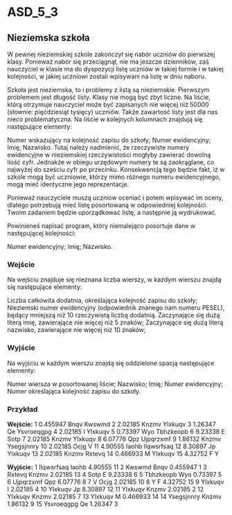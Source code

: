 # ASD_5_3
## Nieziemska szkoła
W pewnej nieziemskiej szkole zakończył się nabór uczniów do pierwszej klasy. Ponieważ nabór się przeciągnął, nie ma jeszcze dzienników, zaś nauczyciel w klasie ma do dyspozycji listę uczniów w takiej formie i w takiej kolejności, w jakiej uczniowi zostali wpisywani na listę w dniu naboru.

Szkoła jest nieziemska, to i problemy z listą są nieziemskie. Pierwszym problemem jest długość listy. Klasy nie mogą być zbyt liczne. Na liście, którą otrzymuje nauczyciel może być zapisanych nie więcej niż 50000 (słownie: pięćdziesiąt tysięcy) uczniów. Także zawartość listy jest dla nas nieco problematyczna. Na liście w kolejnych kolumnach znajdują się następujące elementy:

Numer wskazujący na kolejność zapisu do szkoły;
Numer ewidencyjny;
Imię;
Nazwisko.
Tutaj należy nadmienić, że rzeczywiste numery ewidencyjne w nieziemskiej rzeczywistości mogłyby zawierać dowolną ilość cyfr. Jednakże w obiegu urzędowym numery te są zaokrąglane, co najwyżej do sześciu cyfr po przecinku. Konsekwencją tego będzie fakt, iż w szkole mogą być uczniowie, którzy mimo różnego numeru ewidencyjnego, mogą mieć identyczne jego reprezentacje.

Ponieważ nauczyciele muszą uczniów oceniać i potem wpisywać im oceny, dlatego potrzebują mieć listę posortowaną w odpowiedniej kolejności. Twoim zadaniem będzie uporządkować listę, a następnie ją wydrukować.

Powinieneś napisać program, który niemalejąco posortuje dane w następującej kolejności:

Numer ewidencyjny;
Imię;
Nazwisko.

### Wejście
Na wejściu znajduje się nieznana liczba wierszy, w każdym wierszu znajdą się następujące elementy:

Liczba całkowita dodatnia, określająca kolejność zapisu do szkoły;
Nieziemski numer ewidencyjny (odpowiednik znanego nam numeru PESEL), będący mniejszą niż 10 rzeczywistą liczbą dodatnią.
Zaczynające się dużą literą imię, zawierające nie więcej niż 5 znaków;
Zaczynające się dużą literą nazwisko, zawierające nie więcej niż 10 znaków;

### Wyjście
Na wyjściu w każdym wierszu znajdą się oddzielone spacją następujące elementy:

Numer wiersza w posortowanej liście;
Nazwisko;
Imię;
Numer ewidencyjny;
Numer określająca kolejność zapisu do szkoły.

### Przykład
**Wejście:**
1 0.455947 Bnqv Kwswmd
2 2.02185 Knzmv Ylxkuqv
3 1.26347 Qe Ysvroeqgpg
4 2.02185 I Ylxkuqv
5 0.73397 Wyo Tbhzkeopb
6 9.23338 E Sotp
7 2.02185 Knzmv Ylxkuqv
8 6.07776 Qpz Ujpqrzxmf
9 1.86132 Knzmv Ysegsjnnry
10 2.02185 Ocjg V
11 4.90555 Iaohb Ilqwsrfsaq
12 8.30897 Jp Ylxkuqv
13 2.02185 Knzmv Rxtevq
14 0.466933 M Ylxkuqv
15 4.32752 F Y

**Wyjście:**
1 Ilqwsrfsaq Iaohb 4.90555 11
2 Kwswmd Bnqv 0.455947 1
3 Rxtevq Knzmv 2.02185 13
4 Sotp E 9.23338 6
5 Tbhzkeopb Wyo 0.73397 5
6 Ujpqrzxmf Qpz 6.07776 8
7 V Ocjg 2.02185 10
8 Y F 4.32752 15
9 Ylxkuqv I 2.02185 4
10 Ylxkuqv Jp 8.30897 12
11 Ylxkuqv Knzmv 2.02185 2
12 Ylxkuqv Knzmv 2.02185 7
13 Ylxkuqv M 0.466933 14
14 Ysegsjnnry Knzmv 1.86132 9
15 Ysvroeqgpg Qe 1.26347 3
